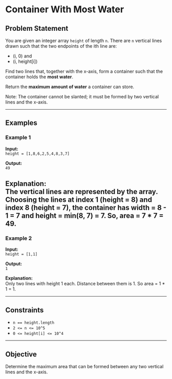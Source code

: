 # Container With Most Water

## Problem Statement

You are given an integer array `height` of length `n`. There are `n` vertical lines drawn such that the two endpoints of the ith line are:

- (i, 0) and
- (i, height[i])

Find two lines that, together with the x-axis, form a container such that the container holds the **most water**.

Return the **maximum amount of water** a container can store.

Note: The container cannot be slanted; it must be formed by two vertical lines and the x-axis.

---

## Examples

### Example 1

**Input:**  
`height = [1,8,6,2,5,4,8,3,7]`

**Output:**  
`49`

**Explanation:**  
The vertical lines are represented by the array. Choosing the lines at index 1 (height = 8) and index 8 (height = 7), the container has width = 8 - 1 = 7 and height = min(8, 7) = 7. So, area = 7 * 7 = 49.
---

### Example 2

**Input:**  
`height = [1,1]`

**Output:**  
`1`

**Explanation:**  
Only two lines with height 1 each. Distance between them is 1. So area = 1 * 1 = 1.

---

## Constraints

- `n == height.length`
- `2 <= n <= 10^5`
- `0 <= height[i] <= 10^4`

---

## Objective

Determine the maximum area that can be formed between any two vertical lines and the x-axis.
